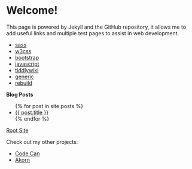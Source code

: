 # Welcome!

This page is powered by Jekyll and the GitHub repository, it allows me to add useful links and multiple test pages to assist in web development.
* [sass](https://anonymouse-box.github.io/index/html/sass)
* [w3css](https://anonymouse-box.github.io/index/html/w3css)
* [bootstrap](https://anonymouse-box.github.io/index/html/bootstrap)
* [javascript](https://anonymouse-box.github.io/index/html/javascript)
* [tiddlywiki](https://anonymouse-box.github.io/index/html/tiddlywiki)
* [generic](https://anonymouse-box.github.io/index/html/test)
* [rebuild](https://anonymouse-box.github.io/index/html/rebuild)


**Blog Posts**
<ul>
  {% for post in site.posts %}
    <li>
      <a href="{{ post.url }}">{{ post.title }}</a>
    </li>
  {% endfor %}
</ul>

[Root Site](https://anonymouse-box.github.io/)

Check out my other projects:
* [Code Can](https://anonymouse-box.github.io/code-can)
* [Akorn](https://anonymouse-box.github.io/akorn)
